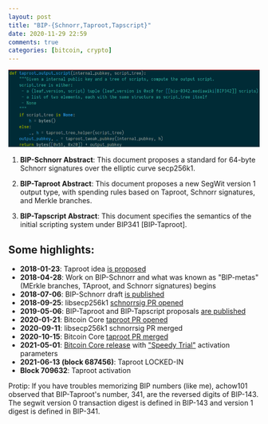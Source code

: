 ```yaml
---
layout: post
title: "BIP-{Schnorr,Taproot,Tapscript}"
date: 2020-11-29 22:59
comments: true
categories: [bitcoin, crypto]
---
```


<img src="/images/2020-taproot.png" width="800">

1. **BIP-Schnorr Abstract**: This document proposes a standard for 64-byte Schnorr signatures over the elliptic curve secp256k1.

2. **BIP-Taproot Abstract**: This document proposes a new SegWit version 1 output type, with spending rules based on Taproot, Schnorr signatures, and Merkle branches.

3. **BIP-Tapscript Abstract**: This document specifies the semantics of the initial scripting system under BIP341 [BIP-Taproot].

## Some highlights:

- **2018-01-23**: Taproot idea [is proposed](https://lists.linuxfoundation.org/pipermail/bitcoin-dev/2018-January/015614.html)
- **2018-04-28**: Work on BIP-Schnorr and what was known as "BIP-metas" (MErkle branches, TAproot, and Schnorr signatures) begins
- **2018-07-06**: BIP-Schnorr draft [is published](https://lists.linuxfoundation.org/pipermail/bitcoin-dev/2018-July/016203.html)
- **2018-09-25**: libsecp256k1 [schnorrsig PR opened](https://github.com/bitcoin-core/secp256k1/pull/558)
- **2019-05-06**: BIP-Taproot and BIP-Tapscript proposals [are published](https://lists.linuxfoundation.org/pipermail/bitcoin-dev/2019-May/016914.html)
- **2020-01-21**: Bitcoin Core [taproot PR opened](https://github.com/bitcoin/bitcoin/pull/17977)
- **2020-09-11**: libsecp256k1 schnorrsig PR merged
- **2020-10-15**: Bitcoin Core [taproot PR merged](https://github.com/bitcoin/bitcoin/pull/19953)
- **2021-05-01**: [Bitcoin Core release](https://bitcoincore.org/en/2021/05/01/release-0.21.1/) with ["Speedy Trial"](https://github.com/bitcoin/bips/blob/master/bip-0341.mediawiki#deployment) activation parameters
- **2021-06-13 (block 687456)**: Taproot LOCKED-IN
- **Block 709632**: Taproot activation

Protip: If you have troubles memorizing BIP numbers (like me), achow101 observed that BIP-Taproot's number, 341, are the reversed digits of BIP-143. The segwit version 0 transaction digest is defined in BIP-143 and version 1 digest is defined in BIP-341.
